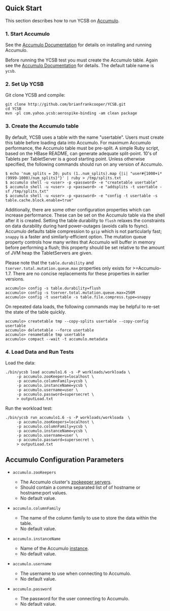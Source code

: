 <!--
Copyright (c) 2015 YCSB contributors. All rights reserved.

Licensed under the Apache License, Version 2.0 (the "License"); you
may not use this file except in compliance with the License. You
may obtain a copy of the License at

http://www.apache.org/licenses/LICENSE-2.0

Unless required by applicable law or agreed to in writing, software
distributed under the License is distributed on an "AS IS" BASIS,
WITHOUT WARRANTIES OR CONDITIONS OF ANY KIND, either express or
implied. See the License for the specific language governing
permissions and limitations under the License. See accompanying
LICENSE file.
-->

## Quick Start

This section describes how to run YCSB on [Accumulo](https://accumulo.apache.org/). 

### 1. Start Accumulo

See the [Accumulo Documentation](https://accumulo.apache.org/1.6/accumulo_user_manual.html#_installation)
for details on installing and running Accumulo.

Before running the YCSB test you must create the Accumulo table. Again see the 
[Accumulo Documentation](https://accumulo.apache.org/1.6/accumulo_user_manual.html#_basic_administration)
for details. The default table name is `ycsb`.

### 2. Set Up YCSB

Git clone YCSB and compile:

    git clone http://github.com/brianfrankcooper/YCSB.git
    cd YCSB
    mvn -pl com.yahoo.ycsb:aerospike-binding -am clean package

### 3. Create the Accumulo table

By default, YCSB uses a table with the name "usertable". Users must create this table before loading
data into Accumulo. For maximum Accumulo performance, the Accumulo table must be pre-split. A simple
Ruby script, based on the HBase README, can generate adequate split-point. 10's of Tablets per
TabletServer is a good starting point. Unless otherwise specified, the following commands should run
on any version of Accumulo.

    $ echo 'num_splits = 20; puts (1..num_splits).map {|i| "user#{1000+i*(9999-1000)/num_splits}"}' | ruby > /tmp/splits.txt
    $ accumulo shell -u <user> -p <password> -e "createtable usertable"
    $ accumulo shell -u <user> -p <password> -e "addsplits -t usertable -sf /tmp/splits.txt"
    $ accumulo shell -u <user> -p <password> -e "config -t usertable -s table.cache.block.enable=true"

Additionally, there are some other configuration properties which can increase performance. These
can be set on the Accumulo table via the shell after it is created. Setting the table durability
to `flush` relaxes the constraints on data durability during hard power-outages (avoids calls
to fsync). Accumulo defaults table compression to `gzip` which is not particularly fast; `snappy`
is a faster and similarly-efficient option. The mutation queue property controls how many writes
that Accumulo will buffer in memory before performing a flush; this property should be set relative
to the amount of JVM heap the TabletServers are given.

Please note that the `table.durability` and `tserver.total.mutation.queue.max` properties only
exists for >=Accumulo-1.7. There are no concise replacements for these properties in earlier versions.

    accumulo> config -s table.durability=flush
    accumulo> config -s tserver.total.mutation.queue.max=256M
    accumulo> config -t usertable -s table.file.compress.type=snappy

On repeated data loads, the following commands may be helpful to re-set the state of the table quickly.

    accumulo> createtable tmp --copy-splits usertable --copy-config usertable
    accumulo> deletetable --force usertable
    accumulo> renametable tmp usertable
    accumulo> compact --wait -t accumulo.metadata

### 4. Load Data and Run Tests

Load the data:

    ./bin/ycsb load accumulo1.6 -s -P workloads/workloada \
         -p accumulo.zooKeepers=localhost \
         -p accumulo.columnFamily=ycsb \
         -p accumulo.instanceName=ycsb \
         -p accumulo.username=user \
         -p accumulo.password=supersecret \
         > outputLoad.txt

Run the workload test:

    ./bin/ycsb run accumulo1.6 -s -P workloads/workloada  \
         -p accumulo.zooKeepers=localhost \
         -p accumulo.columnFamily=ycsb \
         -p accumulo.instanceName=ycsb \
         -p accumulo.username=user \
         -p accumulo.password=supersecret \
         > outputLoad.txt

## Accumulo Configuration Parameters

- `accumulo.zooKeepers`
  - The Accumulo cluster's [zookeeper servers](https://accumulo.apache.org/1.6/accumulo_user_manual.html#_connecting).
  - Should contain a comma separated list of of hostname or hostname:port values.
  - No default value.

- `accumulo.columnFamily`
  - The name of the column family to use to store the data within the table.
  - No default value.

- `accumulo.instanceName`
  - Name of the Accumulo [instance](https://accumulo.apache.org/1.6/accumulo_user_manual.html#_connecting).
  - No default value.

- `accumulo.username`
  - The username to use when connecting to Accumulo.
  - No default value.
 
- `accumulo.password`
  - The password for the user connecting to Accumulo.
  - No default value.

